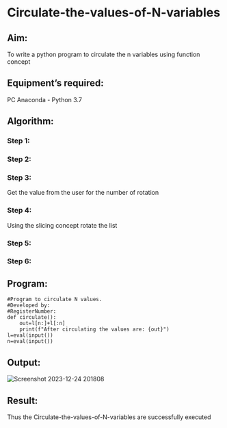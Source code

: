 # Circulate-the-values-of-N-variables
## Aim:
To write a python program to circulate the n variables using function concept
## Equipment’s required:
PC
Anaconda - Python 3.7
## Algorithm: 
### Step 1: 
### Step 2: 
### Step 3: 
Get the value from the user for the number of rotation
### Step 4: 
Using the slicing concept rotate the list

### Step 5: 
### Step 6: 
## Program:
```
#Program to circulate N values.
#Developed by: 
#RegisterNumber:
def circulate():
    out=l[n:]+l[:n]
    print(f"After circulating the values are: {out}")
l=eval(input())
n=eval(input())
```
## Output:
![Screenshot 2023-12-24 201808](https://github.com/nainamohamed09642/Circulate-the-values-of-N-variables/assets/151916360/d061ad47-ab5a-4948-b8b6-244061c07144)

## Result:
Thus the Circulate-the-values-of-N-variables are successfully executed
